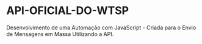 # API-OFICIAL-DO-WTSP
Desenvolvimento de uma Automação com JavaScript - Criada para o Envio de Mensagens em Massa Utilizando a API.
